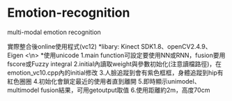 # Emotion-recognition
multi-modal emotion recognition

實際整合後online使用程式(vc12)
*libary: Kinect SDK1.8、openCV2.4.9、Eigen <\n>
*使用unicode
1.main function可設定要使用NN或RNN，fusion要用fscore或Fuzzy integral
2.initial內讀取weight與參數初始化(注意讀檔路徑)，在emotion_vc10.cpp內的initial修改
3.人臉追蹤到會有紫色框框，身體追蹤到hip有紅色圈圈
4.初始化會鎖定最近的使用者直到離開
5.即時顯示unimodel、multimodel fusion結果，可用getoutput取值
6.使用距離約2m，高度70cm
